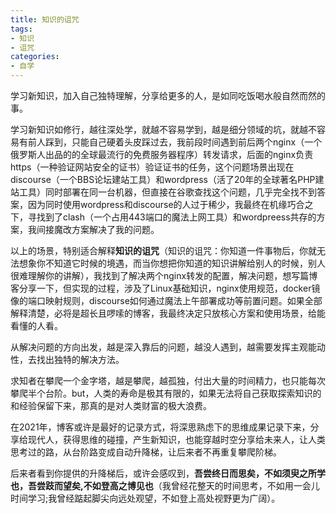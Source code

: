 ```yaml
---
title: 知识的诅咒
tags: 
- 知识
- 诅咒
categories:
- 自学
---
```


学习新知识，加入自己独特理解，分享给更多的人，是如同吃饭喝水般自然而然的事。

学习新知识如修行，越往深处学，就越不容易学到，越是细分领域的坑，就越不容易有前人踩到，只能自己硬着头皮踩过去，我前段时间遇到前后两个nginx（一个俄罗斯人出品的的全球最流行的免费服务器程序）转发请求，后面的nginx负责https（一种验证网站安全的证书）验证证书的任务，这个问题场景出现在discourse（一个BBS论坛建站工具）和wordpress（活了20年的全球著名PHP建站工具）同时部署在同一台机器，但直接在谷歌查找这个问题，几乎完全找不到答案，因为同时使用wordpress和discourse的人过于稀少，我最终在机缘巧合之下，寻找到了clash（一个占用443端口的魔法上网工具）和wordpreess共存的方案，我间接魔改方案解决了我的问题。

以上的场景，特别适合解释**知识的诅咒**（知识的诅咒：你知道一件事物后，你就无法想象你不知道它时候的境遇，而当你想把你知道的知识讲解给别人的时候，别人很难理解你的讲解），我找到了解决两个nginx转发的配置，解决问题，想写篇博客分享一下，但实现的过程，涉及了Linux基础知识，nginx使用规范，docker镜像的端口映射规则，discourse如何通过魔法上午部署成功等前置问题。如果全部解释清楚，必将是超长且啰嗦的博客，我最终决定只放核心方案和使用场景，给能看懂的人看。

从解决问题的方向出发，越是深入靠后的问题，越没人遇到，越需要发挥主观能动性，去找出独特的解决方法。

求知者在攀爬一个金字塔，越是攀爬，越孤独，付出大量的时间精力，也只能每次攀爬半个台阶。but，人类的寿命是极其有限的，如果无法将自己获取探索知识的和经验保留下来，那真的是对人类财富的极大浪费。

在2021年，博客或许是最好的记录方式，将深思熟虑下的思维成果记录下来，分享给现代人，获得思维的碰撞，产生新知识，也能穿越时空分享给未来人，让人类思考过的路，从台阶路变成自动升降梯，让后来者不再重复攀爬阶梯。

后来者看到你提供的升降梯后，或许会感叹到，**吾尝终日而思矣，不如须臾之所学也，吾尝跂而望矣,不如登高之博见也**（我曾经花整天的时间思考，不如用一会儿时间学习;我曾经踮起脚尖向远处观望，不如登上高处视野更为广阔）。

